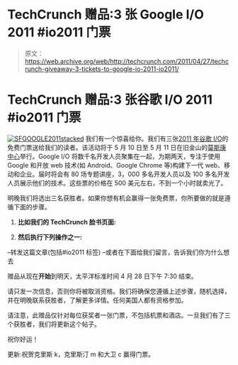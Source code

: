 # TechCrunch 赠品:3 张 Google I/O 2011 #io2011 门票

> 原文：<https://web.archive.org/web/http://techcrunch.com/2011/04/27/techcrunch-giveaway-3-tickets-to-google-io-2011-io2011/>

# TechCrunch 赠品:3 张谷歌 I/O 2011 #io2011 门票

[![](img/8003bab3a253b8f7227e8ba06be801f6.png "SFGOOGLE2011stacked")](https://web.archive.org/web/20230204101820/https://techcrunch.com/wp-content/uploads/2011/04/sfgoogle2011stacked.jpeg) 我们有一个惊喜给你。我们有三张[2011 年谷歌 I/O](https://web.archive.org/web/20230204101820/http://www.google.com/events/io/2011/)的免费门票送给我们的读者。该活动将于 5 月 10 日至 5 月 11 日在旧金山的[莫斯康中心](https://web.archive.org/web/20230204101820/http://www.moscone.com/site/do/index)举行。Google I/O 将数千名开发人员聚集在一起，为期两天，专注于使用 Google 和开放 web 技术(如 Android、Google Chrome 等)构建下一代 web、移动和企业。届时将会有 80 场专题讲座，3，000 多名开发人员以及 100 多名开发人员展示他们的技术。这些票的价格在 500 美元左右，不到一个小时就卖光了。

明晚我们将选出三名获胜者。如果你想有机会赢得一张免费票，你所要做的就是遵循下面的步骤。

1) **比如我们的 TechCrunch 脸书页面:**

2) **然后执行下列操作之一:**

–转发这篇文章(包括#io2011 标签)
–或者在下面给我们留言，告诉我们你为什么想去

赠品从现在**开始**到明天，太平洋标准时间 4 月 28 日下午 7:30 结束。

请只发一次信息，否则你将被取消资格。我们将确保您遵循上述步骤，随机选择，并在明晚联系获胜者，了解更多详情。任何美国人都有资格参加。

请注意，此赠品仅针对每位获奖者一张门票，不包括机票和酒店。一旦我们有了三个获胜者，我们将更新这个帖子。

祝你好运！

更新:祝贺克里斯 k，克里斯汀 m 和大卫 c 赢得门票。